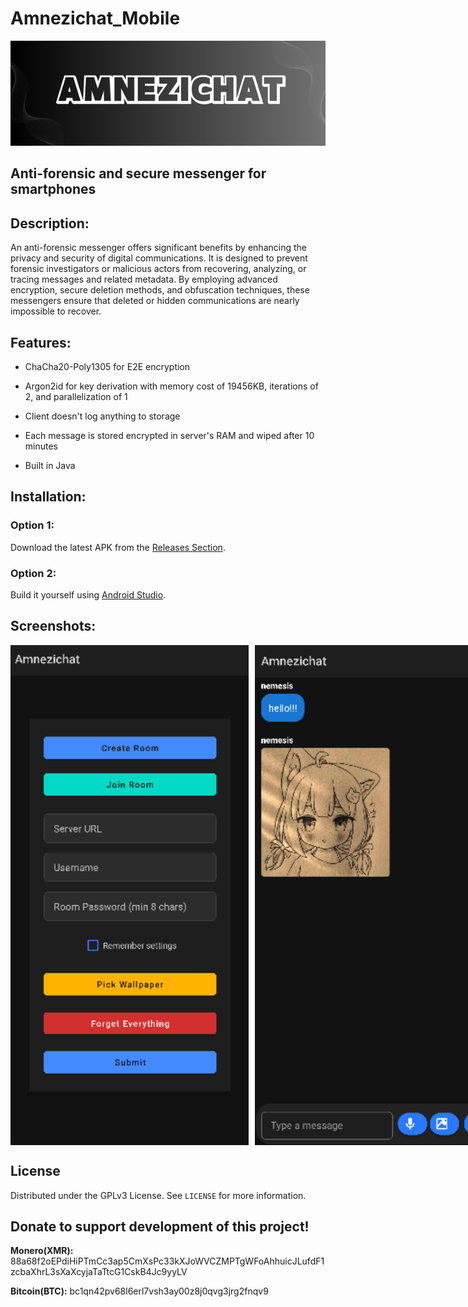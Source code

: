 
# Amnezichat_Mobile

<img src="banner.png" width="1200">

## Anti-forensic and secure messenger for smartphones

<!-- DESCRIPTION -->
## Description:

An anti-forensic messenger offers significant benefits by enhancing the privacy and security of digital communications. It is designed to prevent forensic investigators or malicious actors from recovering, analyzing, or tracing messages and related metadata. By employing advanced encryption, secure deletion methods, and obfuscation techniques, these messengers ensure that deleted or hidden communications are nearly impossible to recover.

<!-- FEATURES -->
## Features:

- ChaCha20-Poly1305 for E2E encryption

- Argon2id for key derivation with memory cost of 19456KB, iterations of 2, and parallelization of 1

- Client doesn't log anything to storage

- Each message is stored encrypted in server's RAM and wiped after 10 minutes

- Built in Java

<!-- INSTALLATION -->
## Installation:

### Option 1:

Download the latest APK from the [Releases Section](https://github.com/Amnezichat/Amnezichat_Mobile/releases/latest).

### Option 2:

Build it yourself using [Android Studio](https://developer.android.com/studio).

<!-- SCREENSHOTS -->
## Screenshots:

<div style="display: flex;">
    <img src="image.png" width="400" height="800" style="margin-right: 10px;" />
    <img src="image2.png" width="400" height="800" />
</div>


<!-- LICENSE -->
## License

Distributed under the GPLv3 License. See `LICENSE` for more information.

## Donate to support development of this project!

**Monero(XMR):** 88a68f2oEPdiHiPTmCc3ap5CmXsPc33kXJoWVCZMPTgWFoAhhuicJLufdF1zcbaXhrL3sXaXcyjaTaTtcG1CskB4Jc9yyLV

**Bitcoin(BTC):** bc1qn42pv68l6erl7vsh3ay00z8j0qvg3jrg2fnqv9
